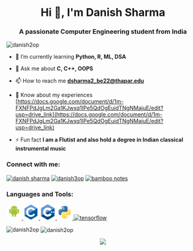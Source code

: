 <h1 align="center">Hi 👋, I'm Danish Sharma</h1>
<h3 align="center">A passionate Computer Engineering student from India</h3>

<p align="left"> <img src="https://komarev.com/ghpvc/?username=danish2op&label=Profile%20views&color=0e75b6&style=flat" alt="danish2op" /> </p>

- 🌱 I’m currently learning **Python, R, ML, DSA**

- 💬 Ask me about **C, C++, OOPS**

- 📫 How to reach me **dsharma2_be22@thapar.edu**

- 📄 Know about my experiences [https://docs.google.com/document/d/1m-FXNFPdJgLm2Ga1KJwxq1IPe5QdOgEuidTNgNMajuE/edit?usp=drive_link](https://docs.google.com/document/d/1m-FXNFPdJgLm2Ga1KJwxq1IPe5QdOgEuidTNgNMajuE/edit?usp=drive_link)

- ⚡ Fun fact **I am a Flutist and also hold a degree in Indian classical instrumental music**

<h3 align="left">Connect with me:</h3>
<p align="left">
<a href="https://linkedin.com/in/danish sharma" target="blank"><img align="center" src="https://raw.githubusercontent.com/rahuldkjain/github-profile-readme-generator/master/src/images/icons/Social/linked-in-alt.svg" alt="danish sharma" height="30" width="40" /></a>
<a href="https://instagram.com/danish3op" target="blank"><img align="center" src="https://raw.githubusercontent.com/rahuldkjain/github-profile-readme-generator/master/src/images/icons/Social/instagram.svg" alt="danish3op" height="30" width="40" /></a>
<a href="https://www.youtube.com/c/bamboo notes" target="blank"><img align="center" src="https://raw.githubusercontent.com/rahuldkjain/github-profile-readme-generator/master/src/images/icons/Social/youtube.svg" alt="bamboo notes" height="30" width="40" /></a>
</p>

<h3 align="left">Languages and Tools:</h3>
<p align="left"> <a href="https://developer.android.com" target="_blank" rel="noreferrer"> <img src="https://raw.githubusercontent.com/devicons/devicon/master/icons/android/android-original-wordmark.svg" alt="android" width="40" height="40"/> </a> <a href="https://www.cprogramming.com/" target="_blank" rel="noreferrer"> <img src="https://raw.githubusercontent.com/devicons/devicon/master/icons/c/c-original.svg" alt="c" width="40" height="40"/> </a> <a href="https://www.w3schools.com/cpp/" target="_blank" rel="noreferrer"> <img src="https://raw.githubusercontent.com/devicons/devicon/master/icons/cplusplus/cplusplus-original.svg" alt="cplusplus" width="40" height="40"/> </a> <a href="https://www.python.org" target="_blank" rel="noreferrer"> <img src="https://raw.githubusercontent.com/devicons/devicon/master/icons/python/python-original.svg" alt="python" width="40" height="40"/> </a> <a href="https://www.tensorflow.org" target="_blank" rel="noreferrer"> <img src="https://www.vectorlogo.zone/logos/tensorflow/tensorflow-icon.svg" alt="tensorflow" width="40" height="40"/> </a> </p>

<p><img align="left" src="https://github-readme-stats.vercel.app/api/top-langs?username=danish2op&show_icons=true&locale=en&layout=compact" alt="danish2op" /></p>

<p>&nbsp;<img align="center" src="https://github-readme-stats.vercel.app/api?username=danish2op&show_icons=true&locale=en" alt="danish2op" /></p>
<div align="center">
    <a href="https://github.com/HoneyTyagii">
      <img src="https://user-images.githubusercontent.com/19292210/199123129-b9c2437d-4e6d-4f1c-a7ea-d9a91babb41d.gif">
    </a>
</div>
